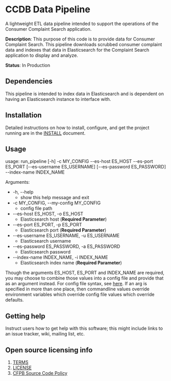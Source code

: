 # CCDB Data Pipeline

A lightweight ETL data pipeline intended to support the operations of the Consumer Complaint Search application.

**Description**: This purpose of this code is to provide data for Consumer Complaint Search. This pipeline downloads scrubbed consumer complaint data and indexes that data in Elasticsearch for the Complaint Search application to display and analyze.

**Status**:  In Production

## Dependencies

This pipeline is intended to index data in Elasticsearch and is dependent on having an Elasticsearch instance to interface with.

## Installation

Detailed instructions on how to install, configure, and get the project running are in the [INSTALL](INSTALL.md) document.

## Usage

usage: run_pipeline [-h] -c MY_CONFIG --es-host ES_HOST --es-port ES_PORT
                    [--es-username ES_USERNAME] [--es-password ES_PASSWORD]
                    --index-name INDEX_NAME

Arguments:
* -h, --help
    * show this help message and exit
* -c MY_CONFIG, --my-config MY_CONFIG
    * config file path
* --es-host ES_HOST, -o ES_HOST
    * Elasticsearch host (**Required Parameter**)
* --es-port ES_PORT, -p ES_PORT
    * Elasticsearch port (**Required Parameter**)
* --es-username ES_USERNAME, -u ES_USERNAME
    * Elasticsearch username
* --es-password ES_PASSWORD, -a ES_PASSWORD
    * Elasticsearch password
* --index-name INDEX_NAME, -i INDEX_NAME
    * Elasticsearch index name (**Required Parameter**)

Though the arguments ES_HOST, ES_PORT and INDEX_NAME are required, you may choose to combine those values into a config file and provide that as an argument instead. For config file syntax, see [here](https://goo.gl/R74nmi). If an arg is specified in more than one place, then commandline values override environment variables which override config file values which override defaults.

## Getting help

Instruct users how to get help with this software; this might include links to an issue tracker, wiki, mailing list, etc.


## Open source licensing info
1. [TERMS](TERMS.md)
2. [LICENSE](LICENSE)
3. [CFPB Source Code Policy](https://github.com/cfpb/source-code-policy/)
